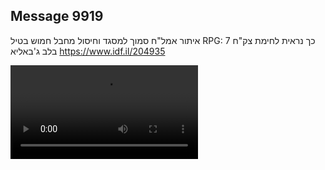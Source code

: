 ## Message 9919

איתור אמל"ח סמוך למסגד וחיסול מחבל חמוש בטיל RPG:
כך נראית לחימת צק"ח 7 בלב ג'באליא
https://www.idf.il/204935

![Video](./9919/9919_media.mp4)
